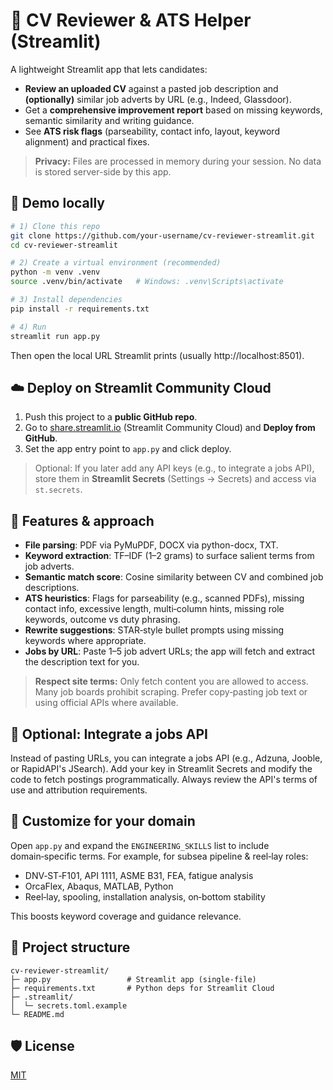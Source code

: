 # 📄 CV Reviewer & ATS Helper (Streamlit)

A lightweight Streamlit app that lets candidates:

- **Review an uploaded CV** against a pasted job description and **(optionally)** similar job adverts by URL (e.g., Indeed, Glassdoor).
- Get a **comprehensive improvement report** based on missing keywords, semantic similarity and writing guidance.
- See **ATS risk flags** (parseability, contact info, layout, keyword alignment) and practical fixes.

> **Privacy:** Files are processed in memory during your session. No data is stored server-side by this app.

## 🚀 Demo locally

```bash
# 1) Clone this repo
git clone https://github.com/your-username/cv-reviewer-streamlit.git
cd cv-reviewer-streamlit

# 2) Create a virtual environment (recommended)
python -m venv .venv
source .venv/bin/activate   # Windows: .venv\Scripts\activate

# 3) Install dependencies
pip install -r requirements.txt

# 4) Run
streamlit run app.py
```

Then open the local URL Streamlit prints (usually http://localhost:8501).

## ☁️ Deploy on Streamlit Community Cloud

1. Push this project to a **public GitHub repo**.
2. Go to [share.streamlit.io](https://share.streamlit.io/) (Streamlit Community Cloud) and **Deploy from GitHub**.
3. Set the app entry point to `app.py` and click deploy.

> Optional: If you later add any API keys (e.g., to integrate a jobs API), store them in **Streamlit Secrets** (Settings → Secrets) and access via `st.secrets`.

## 🔧 Features & approach

- **File parsing**: PDF via PyMuPDF, DOCX via python-docx, TXT.
- **Keyword extraction**: TF–IDF (1–2 grams) to surface salient terms from job adverts.
- **Semantic match score**: Cosine similarity between CV and combined job descriptions.
- **ATS heuristics**: Flags for parseability (e.g., scanned PDFs), missing contact info, excessive length, multi‑column hints, missing role keywords, outcome vs duty phrasing.
- **Rewrite suggestions**: STAR‑style bullet prompts using missing keywords where appropriate.
- **Jobs by URL**: Paste 1–5 job advert URLs; the app will fetch and extract the description text for you.

> **Respect site terms:** Only fetch content you are allowed to access. Many job boards prohibit scraping. Prefer copy‑pasting job text or using official APIs where available.

## 🔌 Optional: Integrate a jobs API

Instead of pasting URLs, you can integrate a jobs API (e.g., Adzuna, Jooble, or RapidAPI's JSearch). Add your key in Streamlit Secrets and modify the code to fetch postings programmatically. Always review the API's terms of use and attribution requirements.

## 🧩 Customize for your domain

Open `app.py` and expand the `ENGINEERING_SKILLS` list to include domain‑specific terms. For example, for subsea pipeline & reel‑lay roles:

- DNV‑ST‑F101, API 1111, ASME B31, FEA, fatigue analysis
- OrcaFlex, Abaqus, MATLAB, Python
- Reel‑lay, spooling, installation analysis, on‑bottom stability

This boosts keyword coverage and guidance relevance.

## 📁 Project structure

```
cv-reviewer-streamlit/
├─ app.py                 # Streamlit app (single‑file)
├─ requirements.txt       # Python deps for Streamlit Cloud
├─ .streamlit/
│  └─ secrets.toml.example
└─ README.md
```

## 🛡️ License

[MIT](LICENSE)
